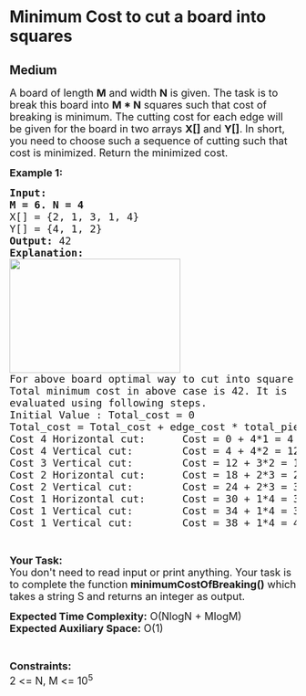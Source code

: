 # Minimum Cost to cut a board into squares
## Medium 
<div class="problem-statement">
                <p></p><p><span style="font-size:18px">A board of length <strong>M</strong>&nbsp;and width <strong>N</strong>&nbsp;is given.&nbsp;The task is&nbsp;to break this board into <strong>M * N</strong>&nbsp;squares such that cost of breaking is minimum. The cutting cost for each edge will be given for the board in two arrays <strong>X[]</strong>&nbsp;and <strong>Y[]</strong>. In short, you&nbsp;need to choose such a sequence of cutting such that cost is minimized. Return the minimized cost.</span></p>

<p><span style="font-size:18px"><strong>Example 1:</strong></span></p>

<pre><span style="font-size:18px"><strong>Input:
M = 6. N = 4</strong>
X[] = {2, 1, 3, 1, 4}
Y[] = {4, 1, 2}
<strong>Output: </strong>42
<strong>Explanation:</strong> 
<img alt="" src="https://media.geeksforgeeks.org/img-practice/board-1646284249.png" style="height:200px; width:300px" class="img-responsive">
For above board optimal way to cut into square is:
Total minimum cost in above case is 42. It is 
evaluated using following steps.
Initial Value : Total_cost = 0
Total_cost = Total_cost + edge_cost * total_pieces
Cost 4 Horizontal cut:      Cost = 0 + 4*1 = 4
Cost 4 Vertical cut:        Cost = 4 + 4*2 = 12
Cost 3 Vertical cut:        Cost = 12 + 3*2 = 18
Cost 2 Horizontal cut:      Cost = 18 + 2*3 = 24
Cost 2 Vertical cut:        Cost = 24 + 2*3 = 30
Cost 1 Horizontal cut:      Cost = 30 + 1*4 = 34
Cost 1 Vertical cut:        Cost = 34 + 1*4 = 38
Cost 1 Vertical cut:        Cost = 38 + 1*4 = 42
</span></pre>

<p>&nbsp;</p>

<p><span style="font-size:18px"><strong>Your Task:&nbsp;&nbsp;</strong><br>
You don't need to read input or print anything. Your task is to complete the function <strong>minimumCostOfBreaking</strong><strong>()</strong>&nbsp;which takes a&nbsp;string S&nbsp;and returns an integer as output.</span></p>

<p><span style="font-size:18px"><strong>Expected Time Complexity:</strong> O(NlogN + MlogM)<br>
<strong>Expected Auxiliary Space:</strong> O(1)</span></p>

<p>&nbsp;</p>

<p><span style="font-size:18px"><strong>Constraints:</strong><br>
2 &lt;= N, M&nbsp;&lt;= 10<sup>5</sup></span></p>
 <p></p>
            </div>